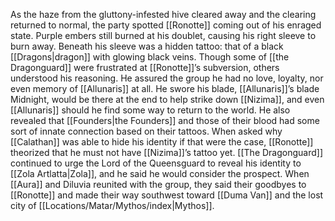 As the haze from the gluttony-infested hive cleared away and the clearing returned to normal, the party spotted [[Ronotte]] coming out of his enraged state. Purple embers still burned at his doublet, causing his right sleeve to burn away. Beneath his sleeve was a hidden tattoo: that of a black [[Dragons|dragon]] with glowing black veins. Though some of [[the Dragonguard]] were frustrated at [[Ronotte]]’s subversion, others understood his reasoning. He assured the group he had no love, loyalty, nor even memory of [[Allunaris]] at all. He swore his blade, [[Allunaris]]’s blade Midnight, would be there at the end to help strike down [[Nizima]], and even [[Allunaris]] should he find some way to return to the world. He also revealed that [[Founders|the Founders]] and those of their blood had some sort of innate connection based on their tattoos. When asked why [[Calathan]] was able to hide his identity if that were the case, [[Ronotte]] theorized that he must not have [[Nizima]]’s tattoo yet. [[The Dragonguard]] continued to urge the Lord of the Queensguard to reveal his identity to [[Zola Artlatta|Zola]], and he said he would consider the prospect. When [[Aura]] and Diluvia reunited with the group, they said their goodbyes to [[Ronotte]] and made their way southwest toward [[Duma Van]] and the lost city of [[Locations/Matar/Mythos/index|Mythos]].

